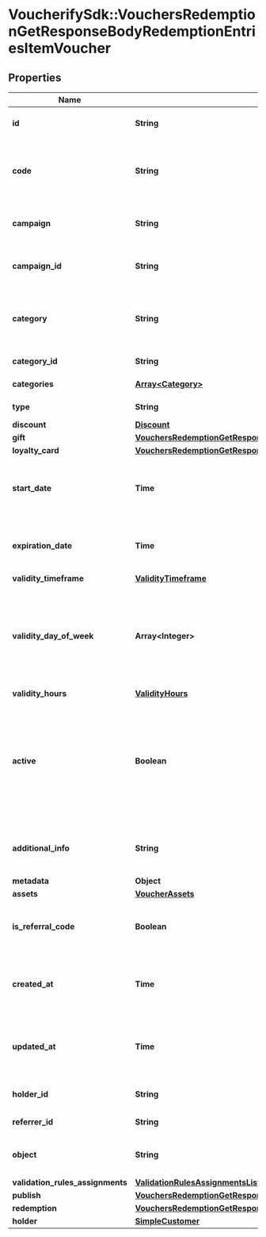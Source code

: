 # VoucherifySdk::VouchersRedemptionGetResponseBodyRedemptionEntriesItemVoucher

## Properties

| Name | Type | Description | Notes |
| ---- | ---- | ----------- | ----- |
| **id** | **String** | Assigned by the Voucherify API, identifies the voucher. | [optional] |
| **code** | **String** | A code that identifies a voucher. Pattern can use all letters of the English alphabet, Arabic numerals, and special characters. | [optional] |
| **campaign** | **String** | A unique campaign name, identifies the voucher&#39;s parent campaign. | [optional] |
| **campaign_id** | **String** | Assigned by the Voucherify API, identifies the voucher&#39;s parent campaign. | [optional] |
| **category** | **String** | Tag defining the category that this voucher belongs to. Useful when listing vouchers using the List Vouchers endpoint. | [optional] |
| **category_id** | **String** | Unique category ID assigned by Voucherify. | [optional] |
| **categories** | [**Array&lt;Category&gt;**](Category.md) | Contains details about the category. | [optional] |
| **type** | **String** | Defines the type of the voucher.  | [optional] |
| **discount** | [**Discount**](Discount.md) |  | [optional] |
| **gift** | [**VouchersRedemptionGetResponseBodyRedemptionEntriesItemVoucherGift**](VouchersRedemptionGetResponseBodyRedemptionEntriesItemVoucherGift.md) |  | [optional] |
| **loyalty_card** | [**VouchersRedemptionGetResponseBodyRedemptionEntriesItemVoucherLoyaltyCard**](VouchersRedemptionGetResponseBodyRedemptionEntriesItemVoucherLoyaltyCard.md) |  | [optional] |
| **start_date** | **Time** | Activation timestamp defines when the code starts to be active in ISO 8601 format. Voucher is *inactive before* this date.  | [optional] |
| **expiration_date** | **Time** | Expiration timestamp defines when the code expires in ISO 8601 format.  Voucher is *inactive after* this date. | [optional] |
| **validity_timeframe** | [**ValidityTimeframe**](ValidityTimeframe.md) |  | [optional] |
| **validity_day_of_week** | **Array&lt;Integer&gt;** | Integer array corresponding to the particular days of the week in which the voucher is valid.  - &#x60;0&#x60; Sunday - &#x60;1&#x60; Monday - &#x60;2&#x60; Tuesday - &#x60;3&#x60; Wednesday - &#x60;4&#x60; Thursday - &#x60;5&#x60; Friday - &#x60;6&#x60; Saturday | [optional] |
| **validity_hours** | [**ValidityHours**](ValidityHours.md) |  | [optional] |
| **active** | **Boolean** | A flag to toggle the voucher on or off. You can disable a voucher even though it&#39;s within the active period defined by the &#x60;start_date&#x60; and &#x60;expiration_date&#x60;.    - &#x60;true&#x60; indicates an *active* voucher - &#x60;false&#x60; indicates an *inactive* voucher | [optional] |
| **additional_info** | **String** | An optional field to keep any extra textual information about the code such as a code description and details. | [optional] |
| **metadata** | **Object** |  | [optional] |
| **assets** | [**VoucherAssets**](VoucherAssets.md) |  | [optional] |
| **is_referral_code** | **Boolean** | Flag indicating whether this voucher is a referral code; &#x60;true&#x60; for campaign type &#x60;REFERRAL_PROGRAM&#x60;. | [optional] |
| **created_at** | **Time** | Timestamp representing the date and time when the voucher was created. The value is shown in the ISO 8601 format. | [optional] |
| **updated_at** | **Time** | Timestamp representing the date and time when the voucher was last updated in ISO 8601 format. | [optional] |
| **holder_id** | **String** | Unique identifier of the customer who owns the voucher. | [optional] |
| **referrer_id** | **String** | Unique identifier of the referring person. | [optional] |
| **object** | **String** | The type of the object represented by JSON. Default is &#x60;voucher&#x60;. | [optional][default to &#39;voucher&#39;] |
| **validation_rules_assignments** | [**ValidationRulesAssignmentsList**](ValidationRulesAssignmentsList.md) |  | [optional] |
| **publish** | [**VouchersRedemptionGetResponseBodyRedemptionEntriesItemVoucherPublish**](VouchersRedemptionGetResponseBodyRedemptionEntriesItemVoucherPublish.md) |  | [optional] |
| **redemption** | [**VouchersRedemptionGetResponseBodyRedemptionEntriesItemVoucherRedemption**](VouchersRedemptionGetResponseBodyRedemptionEntriesItemVoucherRedemption.md) |  | [optional] |
| **holder** | [**SimpleCustomer**](SimpleCustomer.md) |  | [optional] |

